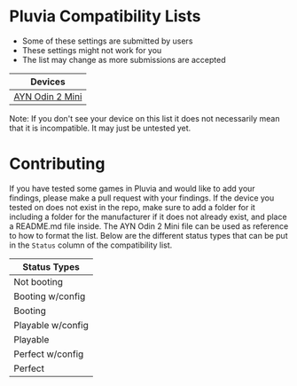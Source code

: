 # Pluvia Compatibility Lists
- Some of these settings are submitted by users
- These settings might not work for you
- The list may change as more submissions are accepted

| Devices |
| --- |
| [AYN Odin 2 Mini](https://github.com/oxters168/PluviaCompat/tree/main/AYN/Odin%202%20Mini) |

Note: If you don't see your device on this list it does not necessarily mean that it is incompatible. It may just be untested yet.

# Contributing

If you have tested some games in Pluvia and would like to add your findings, please make a pull request with your findings. If the device you tested on does not exist in the repo, make sure to add a folder for it including a folder for the manufacturer if it does not already exist, and place a README.md file inside. The AYN Odin 2 Mini file can be used as reference to how to format the list. Below are the different status types that can be put in the `Status` column of the compatibility list.

| Status Types |
| --- |
| Not booting |
| Booting w/config |
| Booting |
| Playable w/config |
| Playable |
| Perfect w/config |
| Perfect |
